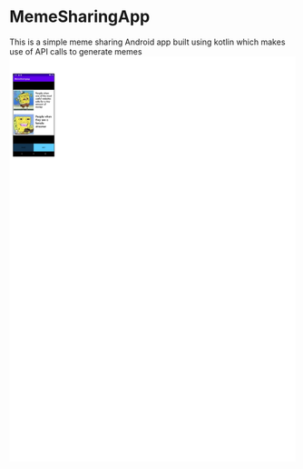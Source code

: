 # MemeSharingApp
This is a simple meme sharing Android app built using kotlin which makes use of API calls to generate memes
<img src="app.JPG" />
